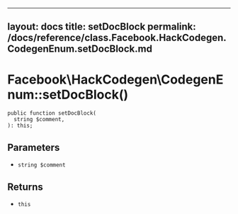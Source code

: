 
***

layout: docs
title: setDocBlock
permalink: /docs/reference/class.Facebook.HackCodegen.CodegenEnum.setDocBlock.md
---







# Facebook\\HackCodegen\\CodegenEnum::setDocBlock()




``` Hack
public function setDocBlock(
  string $comment,
): this;
```




## Parameters




* ` string $comment `




## Returns




- ` this `
